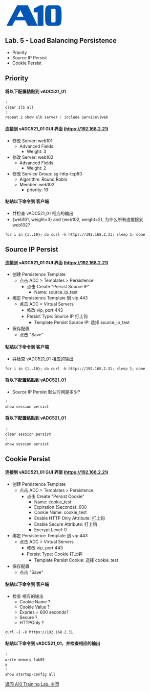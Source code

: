 ![](/Images/A10-NewLogos-Blue-NoReg-RGB-50.png)

## Lab. 5 - Load Balancing Persistence
  + Priority
  + Source IP Persist
  + Cookie Persist

## Priority
#### 将以下配置粘贴到 vADC521_01
```
!
clear slb all
!
repeat 2 show slb server | include Service\|web

```

#### 连接到 vADC521_01 GUI 界面 (https://192.168.2.21)
  + 修改 Server: web101
    + Advanced Fields
      + Weight: 3
  + 修改 Server: web102
    + Advanced Fields
      + Weight: 2
  + 修改 Service Group: sg-http-tcp80
    + Algorithm: Round Robin
    + Member: web102
      + priority: 10

#### 粘贴以下命令到 客户端
  + 并检查 vADC521_01 相应的输出
  + {web101, weight=3} and {web102, weight=2}, 为什么所有连接接到 web102?
```
for i in {1..10}; do curl -k https://192.168.2.31; sleep 1; done

```

## Source IP Persist
#### 连接到 vADC521_01 GUI 界面 (https://192.168.2.21)
  + 创建 Persistence Template
    + 点击 ADC > Templates > Persistence
      + 点击 Create "Persist Source IP"
        + Name: source_ip_test
  + 绑定 Persistence Template 到 vip:443
    + 点击 ADC > Virtual Servers
      + 修改 vip, port 443
      + Persist Type: Source IP 打上钩
        + Template Persist Source IP: 选择 source_ip_test
  + 保存配置
    + 点击 "Save"  

#### 粘贴以下命令到 客户端
  + 并检查 vADC521_01 相应的输出
```
for i in {1..10}; do curl -k https://192.168.2.31; sleep 1; done

```

#### 将以下配置粘贴到 vADC521_01
  + Source IP Persist 默认时间是多少?
```
!
show session persist

```

#### 将以下配置粘贴到 vADC521_01
```
!
clear session persist
!
show session persist

```


## Cookie Persist
#### 连接到 vADC521_01 GUI 界面 (https://192.168.2.21)
  + 创建 Persistence Template
    + 点击 ADC > Templates > Persistence
      + 点击 Create "Persist Cookie"
        + Name: cookie_test
        + Expiration (Seconds): 600
        + Cookie Name: cookie_test
        + Enable HTTP Only Attribute: 打上钩
        + Enable Secure Attribute: 打上钩
        + Encrypt Level: 0
  + 绑定 Persistence Template 到 vip:443
    + 点击 ADC > Virtual Servers
      + 修改 vip, port 443
      + Persist Type: Cookie 打上钩
        + Template Persist Cookie: 选择 cookie_test
  + 保存配置
    + 点击 "Save"  

#### 粘贴以下命令到 客户端
  + 检查 相应的输出
    + Cookie Name ?
    + Cookie Value ?
    + Expries = 600 seconds?
    + Secure ?
    + HTTPOnly ?
```
curl -I -k https://192.168.2.31

```


#### 粘贴以下命令到 vADC521_01，并检查相应的输出
```
!
write memory lab05
y
!
show startup-config all

```

[返回 A10 Training Lab. 主页](https://github.com/borissiu/A10_Training_Lab)